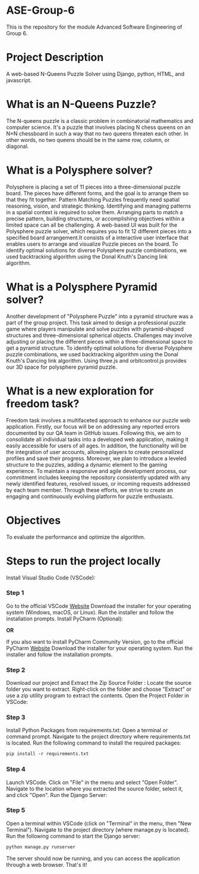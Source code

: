 # ASE-Group-6
 This is the repository for the module Advanced Software Engineering of Group 6.

# Project Description
A web-based N-Queens Puzzle Solver using Django, python, HTML, and javascript.

# What is an N-Queens Puzzle?
The N-queens puzzle is a classic problem in combinatorial mathematics and computer science. It's a puzzle that involves placing N chess queens on an N×N chessboard in such a way that no two queens threaten each other. In other words, no two queens should be in the same row, column, or diagonal.

# What is a Polysphere solver?
Polysphere is placing a set of 11 pieces into a three-dimensional puzzle board. The pieces have different forms, and the goal is to arrange them so that they fit together. Pattern Matching Puzzles frequently need spatial reasoning, vision, and strategic thinking. Identifying and managing patterns in a spatial context is required to solve them. Arranging parts to match a precise pattern, building structures, or accomplishing objectives within a limited space can all be challenging. A web-based UI was built for the Polysphere puzzle solver, which requires you to fit 12 different pieces into a specified board arrangement.It consists of a interactive user interface that enables users to arrange and visualize Puzzle pieces on the board.
To identify optimal solutions for diverse Polysphere puzzle combinations, we used backtracking algorithm using the Donal Knuth's Dancing link algorithm.

# What is a Polysphere Pyramid solver?
Another development of "Polysphere Puzzle" into a pyramid structure was a part of the group project. This task aimed to design a professional puzzle game where players manipulate and solve puzzles with pyramid-shaped structures and three-dimensional spherical objects. Challenges may involve adjusting or placing the different pieces within a three-dimensional space to get a pyramid structure.
To identify optimal solutions for diverse Polysphere puzzle combinations, we used backtracking algorithm using the Donal Knuth's Dancing link algorithm. Using three.js and orbitcontrol.js provides our 3D space for polysphere pyramid puzzle.

# What is a new exploration for freedom task?
Freedom task involves a multifaceted approach to enhance our puzzle web application. Firstly, our focus will be on addressing any reported errors documented by our QA team in GitHub issues. Following this, we aim to consolidate all individual tasks into a developed web application, making it easily accessible for users of all ages. In addition, the functionality will be the integration of user accounts, allowing players to create personalized profiles and save their progress. Moreover, we plan to introduce a leveled structure to the puzzles, adding a dynamic element to the gaming experience. To maintain a responsive and agile development process, our commitment includes keeping the repository consistently updated with any newly identified features, resolved issues, or incoming requests addressed by each team member. Through these efforts, we strive to create an engaging and continuously evolving platform for puzzle enthusiasts.

# Objectives 
To evaluate the performance and optimize the algorithm.

# Steps to run the project locally

Install Visual Studio Code (VSCode):

### Step 1  
Go to the official VSCode [Website](https://code.visualstudio.com/download)
Download the installer for your operating system (Windows, macOS, or Linux).
Run the installer and follow the installation prompts.
Install PyCharm (Optional):

**OR**

If you also want to install PyCharm Community Version, go to the official PyCharm [Website](https://code.visualstudio.com/download)
Download the installer for your operating system.
Run the installer and follow the installation prompts.

### Step 2
Download our project and Extract the Zip Source Folder :
Locate the source folder you want to extract.
Right-click on the folder and choose "Extract" or use a zip utility program to extract the contents.
Open the Project Folder in VSCode:

### Step 3
Install Python Packages from requirements.txt:
Open a terminal or command prompt.
Navigate to the project directory where requirements.txt is located.
Run the following command to install the required packages:
```markdown
pip install -r requirements.txt
```

### Step 4  
Launch VSCode.
Click on "File" in the menu and select "Open Folder".
Navigate to the location where you extracted the source folder, select it, and click "Open".
Run the Django Server:

### Step 5  
Open a terminal within VSCode (click on "Terminal" in the menu, then "New Terminal").
Navigate to the project directory (where manage.py is located).
Run the following command to start the Django server:
```markdown
python manage.py runserver
```
The server should now be running, and you can access the application through a web browser.
That's it!
